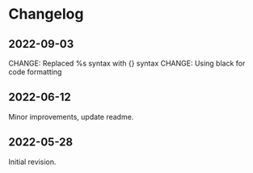 # Changelog

## 2022-09-03

CHANGE: Replaced %s syntax with {} syntax
CHANGE: Using black for code formatting

## 2022-06-12

Minor improvements, update readme.

## 2022-05-28

Initial revision.
